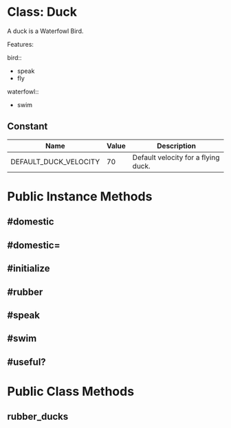 # Class: Duck
A duck is a Waterfowl Bird.

Features:

 bird::

   * speak
   * fly

 waterfowl::

   * swim

## Constant
| Name | Value | Description |
| ---- | ---- | ----------- |
|DEFAULT_DUCK_VELOCITY | 70 | Default velocity for a flying duck.

# Public Instance Methods
## #domestic
## #domestic=
## #initialize
## #rubber
## #speak
## #swim
## #useful?

# Public Class Methods
## rubber_ducks
